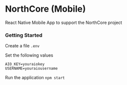 # NorthCore (Mobile)
React Native Mobile App to support the NorthCore project

### Getting Started

Create a file `.env`

Set the following values

```
AIO_KEY=youraiokey
USERNAME=youraiousername
```

Run the application
`npm start`
